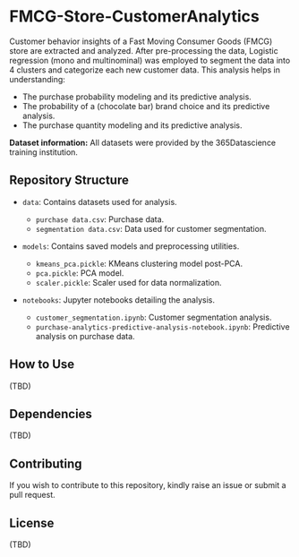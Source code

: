 # FMCG-Store-CustomerAnalytics

Customer behavior insights of a Fast Moving Consumer Goods (FMCG) store are extracted and analyzed. After pre-processing the data, Logistic regression (mono and multinominal) was employed to segment the data into 4 clusters and categorize each new customer data. This analysis helps in understanding:

- The purchase probability modeling and its predictive analysis.
- The probability of a (chocolate bar) brand choice and its predictive analysis.
- The purchase quantity modeling and its predictive analysis.

**Dataset information:** All datasets were provided by the 365Datascience training institution.

## Repository Structure

- `data`: Contains datasets used for analysis.
  - `purchase data.csv`: Purchase data.
  - `segmentation data.csv`: Data used for customer segmentation.
  
- `models`: Contains saved models and preprocessing utilities.
  - `kmeans_pca.pickle`: KMeans clustering model post-PCA.
  - `pca.pickle`: PCA model.
  - `scaler.pickle`: Scaler used for data normalization.
  
- `notebooks`: Jupyter notebooks detailing the analysis.
  - `customer_segmentation.ipynb`: Customer segmentation analysis.
  - `purchase-analytics-predictive-analysis-notebook.ipynb`: Predictive analysis on purchase data.

## How to Use
(TBD)

## Dependencies

(TBD)

## Contributing

If you wish to contribute to this repository, kindly raise an issue or submit a pull request.

## License

(TBD)
